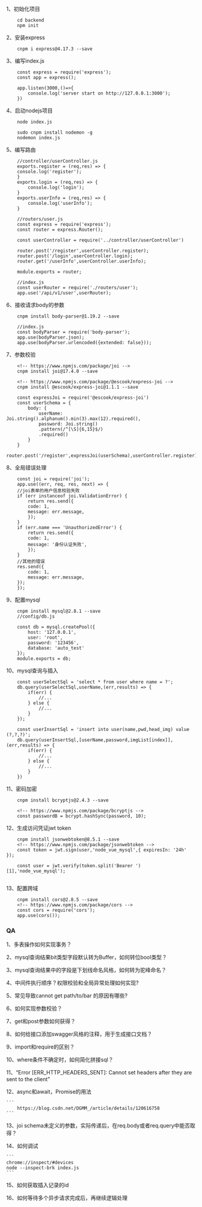 1、初始化项目
```
    cd backend
    npm init
```
2、安装express
```
    cnpm i express@4.17.3 --save
```
3、编写index.js
```
    const express = require('express');
    const app = express();

    app.listen(3000,()=>{
        console.log('server start on http://127.0.0.1:3000');
    })

```
4、启动nodejs项目
```
    node index.js
    
    sudo cnpm install nodemon -g
    nodemon index.js
```
5、编写路由
```
    //controller/userController.js
    exports.register = (req,res) => {
    console.log('register');
    }
    exports.login = (req,res) => {
        console.log('login');
    }
    exports.userInfo = (req,res) => {
        console.log('userInfo');
    }

    //routers/user.js
    const express = require('express');
    const router = express.Router();

    const userController = require('../controller/userController')

    router.post('/register',userController.register);
    router.post('/login',userController.login);
    router.get('/userInfo',userController.userInfo);

    module.exports = router;

    //index.js
    const userRouter = require('./routers/user');
    app.use('/api/v1/user',userRouter);

```
6、接收请求body的参数
```
    cnpm install body-parser@1.19.2 --save

    //index.js
    const bodyParser = require('body-parser');
    app.use(bodyParser.json);
    app.use(bodyParser.urlencoded({extended: false}));
```
7、参数校验
```
    <!-- https://www.npmjs.com/package/joi -->
    cnpm install joi@17.4.0 --save

    <!-- https://www.npmjs.com/package/@escook/express-joi -->
    cnpm install @escook/express-joi@1.1.1 --save

    const expressJoi = require('@escook/express-joi')
    const userSchema = {
        body: {
            userName: Joi.string().alphanum().min(3).max(12).required(),
            password: Joi.string()
            .pattern(/^[\S]{6,15}$/)
            .required()
        }
    }
    router.post('/register',expressJoi(userSchema),userController.register);

```
8、全局错误处理
```
    const joi = require('joi');
    app.use((err, req, res, next) => {
    //joi表单的用户信息校验失败
    if (err instanceof joi.ValidationError) {
        return res.send({
        code: 1,
        message: err.message,
        });
    }
    if (err.name === 'UnauthorizedError') {
        return res.send({
        code: 1,
        message: '身份认证失败',
        });
    }
    //其他的错误
    res.send({
        code: 1,
        message: err.message,
    });
    });
```
9、配置mysql
```
    cnpm install mysql@2.8.1 --save
    //config/db.js
    
    const db = mysql.createPool({
        host: '127.0.0.1',
        user: 'root',
        password: '123456',
        database: 'auto_test'
    });
    module.exports = db;
```
10、mysql查询与插入
```
    const userSelectSql = 'select * from user where name = ?';
    db.query(userSelectSql,userName,(err,results) => {
        if(err) {
            //...
        } else {
            //...
        }
    });

    const userInsertSql = 'insert into user(name,pwd,head_img) value (?,?,?)';
    db.query(userInsertSql,[userName,password,imgList[index]],(err,results) => {
        if(err) {
            //...
        } else {
            //...
        }
    })

```
11、密码加密
```
    cnpm install bcryptjs@2.4.3 --save

    <!-- https://www.npmjs.com/package/bcryptjs -->
    const passwordB = bcrypt.hashSync(password, 10);

```
12、生成访问凭证jwt token
```
    cnpm install jsonwebtoken@8.5.1 --save
    <!-- https://www.npmjs.com/package/jsonwebtoken -->
    const token = jwt.sign(user,'node_vue_mysql',{ expiresIn: '24h' });

    const user = jwt.verify(token.split('Bearer ')[1],'node_vue_mysql');


```
13、配置跨域
```
    cnpm install cors@2.8.5 --save
    <!-- https://www.npmjs.com/package/cors -->
    const cors = require('cors');
    app.use(cors());

```

### QA

1、多表操作如何实现事务？

2、mysql查询结果bit类型字段默认转为Buffer，如何转位bool类型？

3、mysql查询结果中的字段是下划线命名风格，如何转为驼峰命名？

4、中间件执行顺序？权限校验和全局异常处理如何实现?

5、常见导致cannot get path/to/bar 的原因有哪些?

6、如何实现参数校验？

7、get和post参数如何获得？

8、如何给接口添加swagger风格的注释，用于生成接口文档？

9、import和require的区别？

10、where条件不确定时，如何简化拼接sql？

11、“Error [ERR_HTTP_HEADERS_SENT]: Cannot set headers after they are sent to the client”

12、async和await，Promise的用法
   
    ```
        https://blog.csdn.net/DGMM_/article/details/120616758
    ```
13、joi schema未定义的参数，实际传递后，在req.body或者req.query中能否取得？

14、如何调试
    
    ```
    chrome://inspect/#devices
    node --inspect-brk index.js
    ```
15、如何获取插入记录的id

16、如何等待多个异步请求完成后，再继续逻辑处理